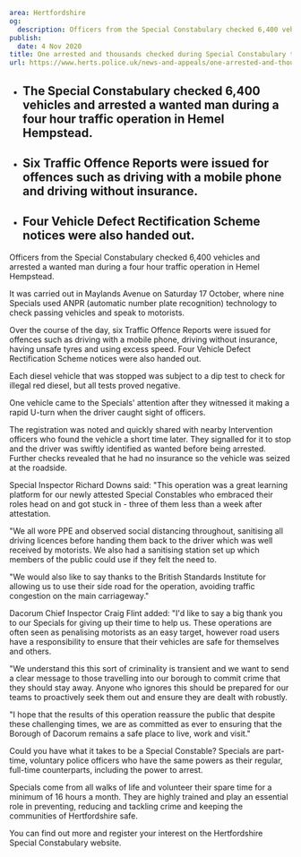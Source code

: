 ```yaml
area: Hertfordshire
og:
  description: Officers from the Special Constabulary checked 6,400 vehicles and arrested a wanted man during a four hour traffic operation in Hemel Hempstead.
publish:
  date: 4 Nov 2020
title: One arrested and thousands checked during Special Constabulary traffic operation
url: https://www.herts.police.uk/news-and-appeals/one-arrested-and-thousands-checked-during-special-constabulary-traffic-operation-0788all
```

* ## The Special Constabulary checked 6,400 vehicles and arrested a wanted man during a four hour traffic operation in Hemel Hempstead.

 * ## Six Traffic Offence Reports were issued for offences such as driving with a mobile phone and driving without insurance.

 * ## Four Vehicle Defect Rectification Scheme notices were also handed out.

Officers from the Special Constabulary checked 6,400 vehicles and arrested a wanted man during a four hour traffic operation in Hemel Hempstead.

It was carried out in Maylands Avenue on Saturday 17 October, where nine Specials used ANPR (automatic number plate recognition) technology to check passing vehicles and speak to motorists.

Over the course of the day, six Traffic Offence Reports were issued for offences such as driving with a mobile phone, driving without insurance, having unsafe tyres and using excess speed. Four Vehicle Defect Rectification Scheme notices were also handed out.

Each diesel vehicle that was stopped was subject to a dip test to check for illegal red diesel, but all tests proved negative.

One vehicle came to the Specials' attention after they witnessed it making a rapid U-turn when the driver caught sight of officers.

The registration was noted and quickly shared with nearby Intervention officers who found the vehicle a short time later. They signalled for it to stop and the driver was swiftly identified as wanted before being arrested. Further checks revealed that he had no insurance so the vehicle was seized at the roadside.

Special Inspector Richard Downs said: "This operation was a great learning platform for our newly attested Special Constables who embraced their roles head on and got stuck in - three of them less than a week after attestation.

"We all wore PPE and observed social distancing throughout, sanitising all driving licences before handing them back to the driver which was well received by motorists. We also had a sanitising station set up which members of the public could use if they felt the need to.

"We would also like to say thanks to the British Standards Institute for allowing us to use their side road for the operation, avoiding traffic congestion on the main carriageway."

Dacorum Chief Inspector Craig Flint added: "I'd like to say a big thank you to our Specials for giving up their time to help us. These operations are often seen as penalising motorists as an easy target, however road users have a responsibility to ensure that their vehicles are safe for themselves and others.

"We understand this this sort of criminality is transient and we want to send a clear message to those travelling into our borough to commit crime that they should stay away. Anyone who ignores this should be prepared for our teams to proactively seek them out and ensure they are dealt with robustly.

"I hope that the results of this operation reassure the public that despite these challenging times, we are as committed as ever to ensuring that the Borough of Dacorum remains a safe place to live, work and visit."

Could you have what it takes to be a Special Constable? Specials are part-time, voluntary police officers who have the same powers as their regular, full-time counterparts, including the power to arrest.

Specials come from all walks of life and volunteer their spare time for a minimum of 16 hours a month. They are highly trained and play an essential role in preventing, reducing and tackling crime and keeping the communities of Hertfordshire safe.

You can find out more and register your interest on the Hertfordshire Special Constabulary website.
